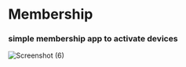 # Membership
### simple membership app to activate devices
![Screenshot (6)](https://user-images.githubusercontent.com/80483384/128809068-ade52d03-43f8-43ad-806f-ccf800f546b8.png)
